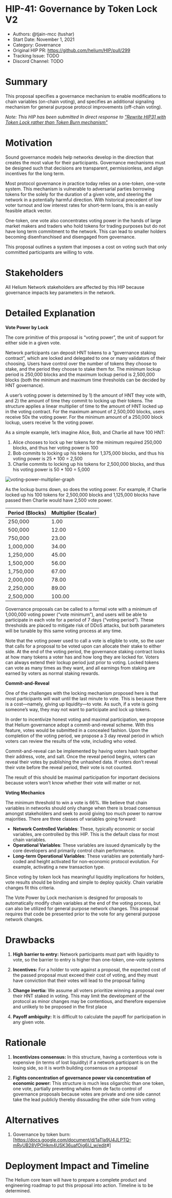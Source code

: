# HIP-41: Governance by Token Lock V2

- Authors: @tjain-mcc (tushar)
- Start Date: November 1, 2021
- Category: Governance
- Original HIP PR: <https://github.com/helium/HIP/pull/299>
- Tracking Issue: TODO
- Discord Channel: TODO

# Summary

This proposal specifies a governance mechanism to enable modifications to chain variables (on-chain
voting), and specifies an additional signaling mechanism for general purpose protocol improvements
(off-chain voting).

_Note: This HIP has been submitted In direct response to
["Rewrite HIP31 with Token Lock rather than Token Burn mechanism"](https://github.com/helium/HIP/pull/252)_

# Motivation

Sound governance models help networks develop in the direction that creates the most value for their
participants. Governance mechanisms must be designed such that decisions are transparent,
permissionless, and align incentives for the long term.

Most protocol governance in practice today relies on a one-token, one-vote system. This mechanism is
vulnerable to adversarial parties borrowing tokens for the solely for the duration of a given vote,
and steering the network in a potentially harmful direction. With historical precedent of low voter
turnout and low interest rates for short-term loans, this is an easily feasible attack vector.

One-token, one vote also concentrates voting power in the hands of large market makers and traders
who hold tokens for trading purposes but do not have long term commitment to the network. This can
lead to smaller holders becoming disenfranchised and disengaged from governance.

This proposal outlines a system that imposes a cost on voting such that only committed participants
are willing to vote.

# Stakeholders

All Helium Network stakeholders are affected by this HIP because governance impacts key parameters
in the network.

# Detailed Explanation

**Vote Power by Lock**

The core primitive of this proposal is “voting power”, the unit of support for either side in a
given vote.

Network participants can deposit HNT tokens to a “governance staking contract”, which are locked and
delegated to one or many validators of their choosing. Users have control over the number of tokens
they choose to stake, and the period they choose to stake them for. The minimum lockup period is
250,000 blocks and the maximum lockup period is 2,500,000 blocks (both the minimum and maximum time
thresholds can be decided by HNT governance).

A user’s voting power is determined by 1) the amount of HNT they vote with, and 2) the amount of
time they commit to locking up their tokens. The structure applies a linear multiplier of time to
the amount of HNT locked up in the voting contract. For the maximum amount of 2,500,000 blocks,
users receive 50x the voting power. For the minimum amount of a 250,000 block lockup, users receive
1x the voting power.

As a simple example, let’s imagine Alice, Bob, and Charlie all have 100 HNT:

1. Alice chooses to lock up her tokens for the minimum required 250,000 blocks, and thus her voting
   power is 100
2. Bob commits to locking up his tokens for 1,375,000 blocks, and thus his voting power is 25 \* 100
   = 2,500
3. Charlie commits to locking up his tokens for 2,500,000 blocks, and thus his voting power is 50 \*
   100 = 5,000

![voting-power-multiplier-graph](0041-governance-by-token-lock-v2/voting-power-multiplier.png)

As the lockup burns down, so does the voting power. For example, if Charlie locked up his 100 tokens
for 2,500,000 blocks and 1,125,000 blocks have passed then Charlie would have 2,500 vote power.

| Period (Blocks) | Multiplier (Scalar) |
| --------------- | ------------------- |
| 250,000         | 1.00                |
| 500,000         | 12.00               |
| 750,000         | 23.00               |
| 1,000,000       | 34.00               |
| 1,250,000       | 45.00               |
| 1,500,000       | 56.00               |
| 1,750,000       | 67.00               |
| 2,000,000       | 78.00               |
| 2,250,000       | 89.00               |
| 2,500,000       | 100.00              |

Governance proposals can be called to a formal vote with a minimum of 1,000,000 voting power (“vote
minimum”), and users will be able to participate in each vote for a period of 7 days (“voting
period”). These thresholds are placed to mitigate risk of DDoS attacks, but both parameters will be
tunable by this same voting process at any time.

Note that the voting power used to call a vote is eligible to vote, so the user that calls for a
proposal to be voted upon can allocate their stake to either side. At the end of the voting period,
the governance staking contract looks at how many tokens a voter has and how long they are locked
for. Voters can always extend their lockup period just prior to voting. Locked tokens can vote as
many times as they want, and all earnings from staking are earned by voters as normal staking
rewards.

**Commit-and-Reveal**

One of the challenges with the locking mechanism proposed here is that most participants will wait
until the last minute to vote. This is because there is a cost—namely, giving up liquidity—to vote.
As such, if a vote is going someone’s way, they may not want to participate and lock up tokens.

In order to incentivize honest voting and maximal participation, we propose that Helium governance
adopt a commit-and-reveal scheme. With this feature, votes would be submitted in a concealed
fashion. Upon the completion of the voting period, we propose a 3 day reveal period in which voters
can review the results of the vote, including who voted.

Commit-and-reveal can be implemented by having voters hash together their address, vote, and salt.
Once the reveal period begins, voters can reveal their votes by publishing the unhashed data. If
voters don’t reveal their vote before the reveal period, their vote is not counted.

The result of this should be maximal participation for important decisions because voters won’t know
whether their vote will matter or not.

**Voting Mechanics**

The minimum threshold to win a vote is 66%. We believe that chain variables in networks should only
change when there is broad consensus amongst stakeholders and seek to avoid giving too much power to
narrow majorities. There are three classes of variables going forward:

- **Network Controlled Variables**: These, typically economic or social variables, are controlled by
  this HIP. This is the default class for most chain variables.
- **Operational Variables**: These variables are issued dynamically by the core developers and
  primarily control chain performance.
- **Long-term Operational Variables**: These variables are potentially hard-coded and height
  activated for non-economic protocol evolution. For example, activating a new transaction type.

Since voting by token lock has meaningful liquidity implications for holders, vote results should be
binding and simple to deploy quickly. Chain variable changes fit this criteria.

The Vote Power by Lock mechanism is designed for proposals to automatically modify chain variables
at the end of the voting process, but can also be utilized for general purpose network changes. This
proposal requires that code be presented prior to the vote for any general purpose network changes.

# Drawbacks

1. **High barrier to entry:** Network participants must part with liquidity to vote, so the barrier
   to entry is higher than one-token, one-vote systems

2. **Incentives:** For a holder to vote against a proposal, the expected cost of the passed proposal
   must exceed their cost of voting, and they must have conviction that their votes will lead to the
   proposal failing

3. **Change inertia:** We assume all voters prioritize winning a proposal over their HNT staked in
   voting. This may limit the development of the protocol as minor changes may be contentious, and
   therefore expensive and unlikely to be proposed in the first place

4. **Payoff ambiguity:** It is difficult to calculate the payoff for participation in any given
   vote.

# Rationale

1. **Incentivizes consensus:** In this structure, having a contentious vote is expensive (in terms
   of lost liquidity) if a network participant is on the losing side, so it is worth building
   consensus on a proposal

2. **Fights concentration of governance power via concentration of economic power:** This structure
   is much less oligarchic than one token, one vote, partially preventing whales from de facto
   control of governance proposals because votes are private and one side cannot take the lead
   publicly thereby dissuading the other side from voting

# Alternatives

1. Governance by token
   burn:[<https://docs.google.com/document/d/1aTla9U4JLPTQ-mRyUB28VPOHkm4USK36uafOig6IJ_w/edit>#]

# Deployment Impact and Timeline

The Helium core team will have to prepare a complete product and engineering roadmap to put this
proposal into action. Timeline is to be determined.
